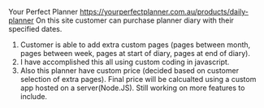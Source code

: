 Your Perfect Planner
https://yourperfectplanner.com.au/products/daily-planner
On this site customer can purchase planner diary with their specified dates.
1. Customer is able to add extra custom pages (pages between month, pages between week, pages at start of diary, pages at end of diary).
2. I have accomplished this all using custom coding in javascript.
3. Also this planner have custom price (decided based on customer selection of extra pages). Final price will be calcualted using a custom app hosted on a server(Node.JS).
Still working on more features to include.

